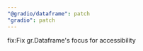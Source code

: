```yaml
---
"@gradio/dataframe": patch
"gradio": patch
---
```


fix:Fix gr.Dataframe's focus for accessibility 

